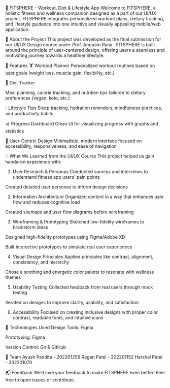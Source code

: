 🎯 FITSPHERE – Workout, Diet & Lifestyle App
Welcome to FITSPHERE, a holistic fitness and wellness companion designed as a part of our UI/UX project. FITSPHERE integrates personalized workout plans, dietary tracking, and lifestyle guidance into one intuitive and visually appealing mobile/web application.

🧠 About the Project
This project was developed as the final submission for our UI/UX Design course under Prof. Anupam Rana . FITSPHERE is built around the principle of user-centered design, offering users a seamless and motivating journey towards a healthier lifestyle.

🔧 Features
🏋️ Workout Planner
Personalized workout routines based on user goals (weight loss, muscle gain, flexibility, etc.)

🍎 Diet Tracker

Meal planning, calorie tracking, and nutrition tips tailored to dietary preferences (vegan, keto, etc.)

💧 Lifestyle Tips
Sleep tracking, hydration reminders, mindfulness practices, and productivity habits

📊 Progress Dashboard
Clean UI for visualizing progress with graphs and statistics

🎨 User-Centric Design 
Minimalistic, modern interface focused on accessibility, responsiveness, and ease of navigation

💡 What We Learned from the UI/UX Course
This project helped us gain hands-on experience with:

1. User Research & Personas
Conducted surveys and interviews to understand fitness app users' pain points

Created detailed user personas to inform design decisions

2. Information Architecture
Organized content in a way that enhances user flow and reduces cognitive load

Created sitemaps and user flow diagrams before wireframing

3. Wireframing & Prototyping
Sketched low-fidelity wireframes to brainstorm ideas

Designed high-fidelity prototypes using Figma/Adobe XD

Built interactive prototypes to simulate real user experiences

4. Visual Design Principles
Applied principles like contrast, alignment, consistency, and hierarchy

Chose a soothing and energetic color palette to resonate with wellness themes

5. Usability Testing
Collected feedback from real users through mock testing

Iterated on designs to improve clarity, usability, and satisfaction

6. Accessibility
Focused on creating inclusive designs with proper color contrast, readable fonts, and intuitive icons

🚀 Technologies Used
Design Tools: Figma 

Prototyping: Figma

Version Control: Git & GitHub

🤝 Team
Ayush Pandita - 202201256
Ragan Patel - 202201152
Harshal Patel - 202201070

📬 Feedback
We’d love your feedback to make FITSPHERE even better! Feel free to open issues or contribute.

